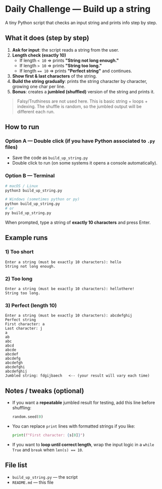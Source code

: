 # Daily Challenge — Build up a string

A tiny Python script that checks an input string and prints info step by step.

## What it does (step by step)
1. **Ask for input**: the script reads a string from the user.
2. **Length check (exactly 10)**  
   - If length `< 10` ⇒ prints **"String not long enough."**  
   - If length `> 10` ⇒ prints **"String too long."**  
   - If length `== 10` ⇒ prints **"Perfect string"** and continues.
3. **Show first & last characters** of the string.
4. **Build the string gradually**: prints the string character by character, growing one char per line.
5. **Bonus**: creates a **jumbled (shuffled)** version of the string and prints it.

> Falsy/Truthiness are not used here. This is basic string + loops + indexing.
> The shuffle is random, so the jumbled output will be different each run.

## How to run
### Option A — Double click (if you have Python associated to `.py` files)
- Save the code as `build_up_string.py`
- Double click to run (on some systems it opens a console automatically).

### Option B — Terminal
```bash
# macOS / Linux
python3 build_up_string.py

# Windows (sometimes python or py)
python build_up_string.py
# or
py build_up_string.py
```

When prompted, type a string of **exactly 10 characters** and press Enter.

## Example runs
### 1) Too short
```
Enter a string (must be exactly 10 characters): hello
String not long enough.
```

### 2) Too long
```
Enter a string (must be exactly 10 characters): hellothere!
String too long.
```

### 3) Perfect (length 10)
```
Enter a string (must be exactly 10 characters): abcdefghij
Perfect string
First character: a
Last character: j
a
ab
abc
abcd
abcde
abcdef
abcdefg
abcdefgh
abcdefghi
abcdefghij
Jumbled string: fdgijbaech   <-- (your result will vary each time)
```

## Notes / tweaks (optional)
- If you want a **repeatable** jumbled result for testing, add this line before shuffling:
  ```python
  random.seed(0)
  ```
- You can replace `print` lines with formatted strings if you like:
  ```python
  print(f"First character: {s[0]}")
  ```
- If you want to **loop until correct length**, wrap the input logic in a `while True` and `break` when `len(s) == 10`.

## File list
- `build_up_string.py` — the script
- `README.md` — this file
